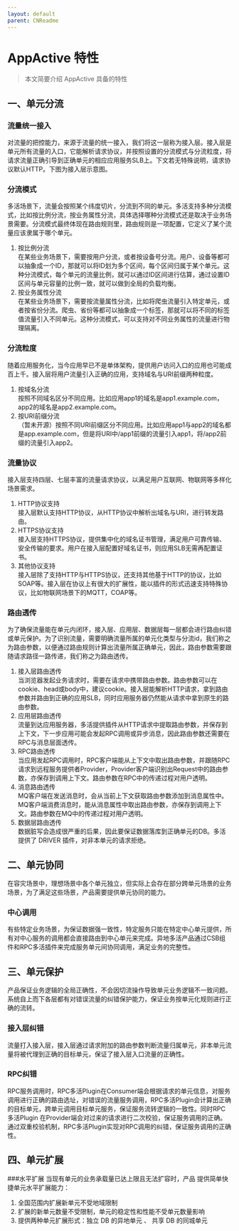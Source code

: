 ```yaml
---
layout: default
parent: CNReadme
---
```

# AppActive 特性

> 本文简要介绍 AppActive 具备的特性

## 一、单元分流
### 流量统一接入
对流量的把控能力，来源于流量的统一接入，我们将这一层称为接入层。接入层是单元所有流量的入口，它能解析请求协议，并按照设置的分流模式与分流粒度，将请求流量正确引导到正确单元的相应应用服务SLB上。下文若无特殊说明，请求协议默认HTTP。下图为接入层示意图。

### 分流模式
多活场景下，流量会按照某个纬度切片，分流到不同的单元。多活支持多种分流模式，比如按比例分流，按业务属性分流，具体选择哪种分流模式还是取决于业务场景需要。分流模式最终体现在路由规则里，路由规则是一项配置，它定义了某个流量应该隶属于哪个单元。
1. 按比例分流<br/>
在某些业务场景下，需要按用户分流，或者按设备号分流。用户、设备等都可以抽象成一个ID，那就可以将ID划为多个区间，每个区间归属于某个单元。这种分流模式，每个单元的流量比例，就可以通过ID区间进行估算，通过设置ID区间与单元容量的比例一致，就可以做到全局的负载均衡。
2. 按业务属性分流<br/>
在某些业务场景下，需要按流量属性分流，比如将爬虫流量引入特定单元，或者按省份分流。爬虫、省份等都可以抽象成一个标签，那就可以将不同的标签值流量引入不同单元。这种分流模式，可以支持对不同业务属性的流量进行物理隔离。

### 分流粒度
随着应用服务化，当今应用早已不是单体架构，提供用户访问入口的应用也可能成百上千。接入层将用户流量引入正确的应用，支持域名与URI前缀两种粒度。
1. 按域名分流<br/>
按照不同域名区分不同应用。比如应用app1的域名是app1.example.com，app2的域名是app2.example.com。
2. 按URI前缀分流<br/>
（暂未开源）按照不同URI前缀区分不同应用。比如应用app1与app2的域名都是app.example.com，但是将URI中/app1前缀的流量引入app1，将/app2前缀的流量引入app2。

### 流量协议
接入层支持四层、七层丰富的流量请求协议，以满足用户互联网、物联网等多样化场景需求。
1. HTTP协议支持<br/>
接入层默认支持HTTP协议，从HTTP协议中解析出域名与URI，进行转发路由。
2. HTTPS协议支持<br/>
接入层支持HTTPS协议，提供集中化的域名证书管理，满足用户可靠传输、安全传输的要求。用户在接入层配置好域名证书，则应用SLB无需再配置证书。
3. 其他协议支持<br/>
接入层除了支持HTTP与HTTPS协议，还支持其他基于HTTP的协议，比如SOAP等。接入层在协议上有很大的扩展性，能以插件的形式迅速支持特殊协议，比如物联网场景下的MQTT，COAP等。

### 路由透传
为了确保流量能在单元内闭环，接入层、应用层、数据层每一层都会进行路由纠错或单元保护。为了识别流量，需要明确流量所属的单元化类型与分流id，我们称之为路由参数，以便通过路由规则计算出流量所属正确单元，因此，路由参数需要跟随请求路径一路传递，我们称之为路由透传。

1. 接入层路由透传<br/>
当浏览器发起业务请求时，需要在请求中携带路由参数。路由参数可以在cookie、head或body中，建议cookie。接入层能解析HTTP请求，拿到路由参数并路由到正确的应用SLB，同时应用服务器仍然能从请求中拿到原生的路由参数。
2. 应用层路由透传<br/>
流量到达应用服务器，多活提供插件从HTTP请求中提取路由参数，并保存到上下文，下一步应用可能会发起RPC调用或异步消息，因此路由参数还需要在RPC与消息层面透传。
3. RPC路由透传<br/>
当应用发起RPC调用时，RPC客户端能从上下文中取出路由参数，并跟随RPC请求到远程服务提供者Provider，Provider客户端识别出Request中的路由参数，亦保存到调用上下文。路由参数在RPC中的传递过程对用户透明。
4. 消息路由透传<br/>
MQ客户端在发送消息时，会从当前上下文获取路由参数添加到消息属性中。MQ客户端消费消息时，能从消息属性中取出路由参数，亦保存到调用上下文。路由参数在MQ中的传递过程对用户透明。
5. 数据层路由透传<br/>
数据脏写会造成很严重的后果，因此要保证数据落库到正确单元的DB。多活提供了 DRIVER 插件，对非本单元的请求拒绝。

## 二、单元协同
在容灾场景中，理想场景中各个单元独立，但实际上会存在部分跨单元场景的业务场景，为了满足这些场景，产品需要提供单元协同的能力。
### 中心调用
有些特定业务场景，为保证数据强一致性，特定服务只能在特定中心单元提供，所有对中心服务的调用都会直接路由到中心单元来完成。异地多活产品通过CSB组件和RPC多活插件来完成服务单元间协同调用，满足业务的完整性。

## 三、单元保护
产品保证业务逻辑的全局正确性，不会因切流操作导致单元业务逻辑不一致问题。系统自上而下各层都有对错误流量的纠错保护能力，保证业务按单元化规则进行正确的流转。

### 接入层纠错
流量打入接入层，接入层通过请求附加的路由参数判断流量归属单元，非本单元流量将被代理到正确的目标单元，保证了接入层入口流量的正确性。

### RPC纠错
RPC服务调用时，RPC多活Plugin在Consumer端会根据请求的单元信息，对服务调用进行正确的路由选址，对错误的流量服务调用，RPC多活Plugin会计算出正确的目标单元，跨单元调用目标单元服务，保证服务流转逻辑的一致性。同时RPC多活Plugin 在Provider端会对过来的请求进行二次校验，保证服务调用的正确。通过双重校验机制，RPC多活Plugin实现对RPC调用的纠错，保证服务调用的正确性。

## 四、单元扩展
###水平扩展
当现有单元的业务承载量已达上限且无法扩容时，产品 提供简单快捷单元水平扩展能力：
1. 全国范围内扩展新单元不受地域限制
2. 扩展的新单元数量不受限制，单元的稳定性和性能不受单元数量影响
3. 提供两种单元扩展形式：独立 DB 的异地单元 、 共享 DB 的同城单元